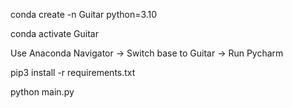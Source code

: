 conda create -n Guitar python=3.10

conda activate Guitar

Use Anaconda Navigator -> Switch base to Guitar -> Run Pycharm

pip3 install -r requirements.txt

python main.py
